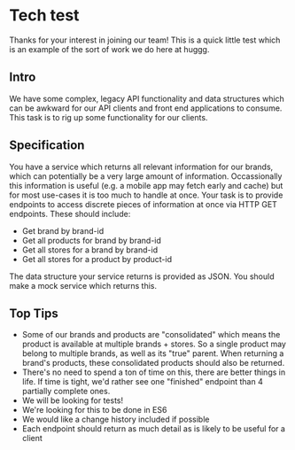 # Tech test

Thanks for your interest in joining our team! This is a quick little test which is an example of the sort of work we do here at huggg.

## Intro

We have some complex, legacy API functionality and data structures which can be awkward for our API clients and front end applications to consume. This task is to rig up some functionality for our clients.

## Specification

You have a service which returns all relevant information for our brands, which can potentially be a very large amount of information. Occassionally this information is useful (e.g. a mobile app may fetch early and cache) but for most use-cases it is too much to handle at once. Your task is to provide endpoints to access discrete pieces of information at once via HTTP GET endpoints. These should include:

- Get brand by brand-id
- Get all products for brand by brand-id
- Get all stores for a brand by brand-id
- Get all stores for a product by product-id

The data structure your service returns is provided as JSON. You should make a mock service which returns this.

## Top Tips

- Some of our brands and products are "consolidated" which means the product is available at multiple brands + stores. So a single product may belong to multiple brands, as well as its "true" parent. When returning a brand's products, these consolidated products should also be returned.
- There's no need to spend a ton of time on this, there are better things in life. If time is tight, we'd rather see one "finished" endpoint than 4 partially complete ones.
- We will be looking for tests!
- We're looking for this to be done in ES6
- We would like a change history included if possible
- Each endpoint should return as much detail as is likely to be useful for a client
